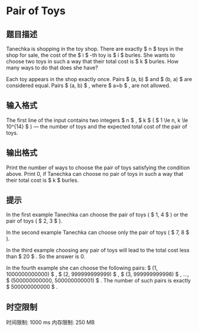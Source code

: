 # Pair of Toys

## 题目描述

Tanechka is shopping in the toy shop. There are exactly $ n $ toys in the shop for sale, the cost of the $ i $ -th toy is $ i $ burles. She wants to choose two toys in such a way that their total cost is $ k $ burles. How many ways to do that does she have?

Each toy appears in the shop exactly once. Pairs $ (a, b) $ and $ (b, a) $ are considered equal. Pairs $ (a, b) $ , where $ a=b $ , are not allowed.

## 输入格式

The first line of the input contains two integers $ n $ , $ k $ ( $ 1 \le n, k \le 10^{14} $ ) — the number of toys and the expected total cost of the pair of toys.

## 输出格式

Print the number of ways to choose the pair of toys satisfying the condition above. Print 0, if Tanechka can choose no pair of toys in such a way that their total cost is $ k $ burles.

## 提示

In the first example Tanechka can choose the pair of toys ( $ 1, 4 $ ) or the pair of toys ( $ 2, 3 $ ).

In the second example Tanechka can choose only the pair of toys ( $ 7, 8 $ ).

In the third example choosing any pair of toys will lead to the total cost less than $ 20 $ . So the answer is 0.

In the fourth example she can choose the following pairs: $ (1, 1000000000000) $ , $ (2, 999999999999) $ , $ (3, 999999999998) $ , ..., $ (500000000000, 500000000001) $ . The number of such pairs is exactly $ 500000000000 $ .

## 时空限制

时间限制: 1000 ms
内存限制: 250 MB
